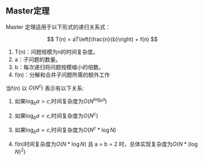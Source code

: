 ## Master定理


Master 定理适用于以下形式的递归关系式：

$$ T(n) = aT\left(\frac{n}{b}\right) + f(n) $$

1. T(n)：问题规模为n的时间复杂度。
2. a：子问题的数量。
3. b：每次递归将问题规模缩小的倍数。
4. f(n)：分解和合并子问题所需的额外工作

当f(n) 以 $O(N^c)$ 表示有以下关系:

1. 如果$\log_ba > c$,时间复杂度为$O(N^{\log_ba})$
2. 如果$\log_ba < c$,时间复杂度为$O(N^c)$
3. 如果$\log_ba = c$,时间复杂度为$O(N^c * \log N)$

4. f(n)时间复杂度为$O(N * \log N)$ 且 a = b = 2 时，总体实现复杂度为$O(N * {(\log N)}^2)$